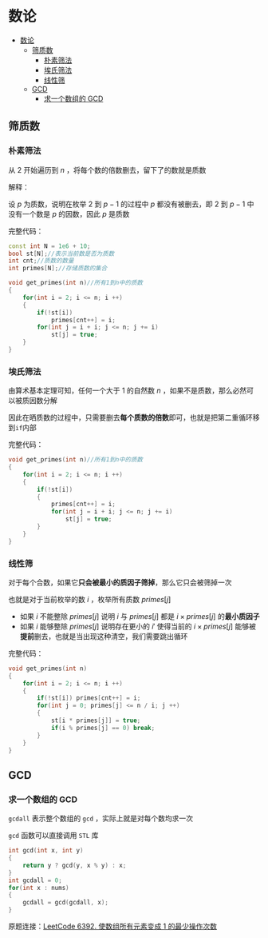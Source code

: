 # 数论

- [数论](#数论)
  - [筛质数](#筛质数)
    - [朴素筛法](#朴素筛法)
    - [埃氏筛法](#埃氏筛法)
    - [线性筛](#线性筛)
  - [GCD](#gcd)
    - [求一个数组的 GCD](#求一个数组的-gcd)


## 筛质数

### 朴素筛法

从 $2$ 开始遍历到 $n$ ，将每个数的倍数删去，留下了的数就是质数

解释：

设 $p$ 为质数，说明在枚举 $2$ 到 $p-1$ 的过程中 $p$ 都没有被删去，即 $2$ 到 $p-1$ 中没有一个数是 $p$ 的因数，因此 $p$ 是质数

完整代码：

```cpp
const int N = 1e6 + 10;
bool st[N];//表示当前数是否为质数
int cnt;//质数的数量
int primes[N];//存储质数的集合

void get_primes(int n)//所有1到n中的质数
{
    for(int i = 2; i <= n; i ++)
    {
        if(!st[i])
            primes[cnt++] = i;
        for(int j = i + i; j <= n; j += i)
            st[j] = true;
    }
}
```

### 埃氏筛法

由算术基本定理可知，任何一个大于 $1$ 的自然数 $n$ ，如果不是质数，那么必然可以被质因数分解

因此在晒质数的过程中，只需要删去**每个质数的倍数**即可，也就是把第二重循环移到`if`内部

完整代码：

```cpp
void get_primes(int n)//所有1到n中的质数
{
    for(int i = 2; i <= n; i ++)
    {
        if(!st[i])
        {
            primes[cnt++] = i;
            for(int j = i + i; j <= n; j += i)
                st[j] = true;
        }
    }
}
```

### 线性筛

对于每个合数，如果它**只会被最小的质因子筛掉**，那么它只会被筛掉一次

也就是对于当前枚举的数 $i$ ，枚举所有质数 $primes[j]$ 

* 如果 $i$ 不能整除 $primes[j]$ 说明 $i$ 与 $primes[j]$ 都是 $i\times primes[j]$ 的**最小质因子**
* 如果 $i$ 能够整除 $primes[j]$ 说明存在更小的 $i'$ 使得当前的 $i\times primes[j]$ 能够被**提前**删去，也就是当出现这种清空，我们需要跳出循环

完整代码：

```cpp
void get_primes(int n)
{
    for(int i = 2; i <= n; i ++)
    {
        if(!st[i]) primes[cnt++] = i;
        for(int j = 0; primes[j] <= n / i; j ++)
        {
            st[i * primes[j]] = true;
            if(i % primes[j] == 0) break;
        }
    }
}
```

## GCD

### 求一个数组的 GCD

`gcdall` 表示整个数组的 `gcd` ，实际上就是对每个数均求一次

`gcd` 函数可以直接调用 `STL` 库

```cpp
int gcd(int x, int y)
{
    return y ? gcd(y, x % y) : x;
}
int gcdall = 0;
for(int x : nums)
{
    gcdall = gcd(gcdall, x);
}
```

原题连接：[LeetCode 6392. 使数组所有元素变成 1 的最少操作次数](https://leetcode.cn/problems/minimum-number-of-operations-to-make-all-array-elements-equal-to-1/)

